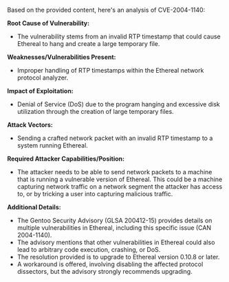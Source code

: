 Based on the provided content, here's an analysis of CVE-2004-1140:

**Root Cause of Vulnerability:**
- The vulnerability stems from an invalid RTP timestamp that could cause Ethereal to hang and create a large temporary file.

**Weaknesses/Vulnerabilities Present:**
- Improper handling of RTP timestamps within the Ethereal network protocol analyzer.

**Impact of Exploitation:**
- Denial of Service (DoS) due to the program hanging and excessive disk utilization through the creation of large temporary files.

**Attack Vectors:**
- Sending a crafted network packet with an invalid RTP timestamp to a system running Ethereal.

**Required Attacker Capabilities/Position:**
- The attacker needs to be able to send network packets to a machine that is running a vulnerable version of Ethereal. This could be a machine capturing network traffic on a network segment the attacker has access to, or by tricking a user into capturing malicious traffic.

**Additional Details:**

- The Gentoo Security Advisory (GLSA 200412-15) provides details on multiple vulnerabilities in Ethereal, including this specific issue (CAN 2004-1140).
- The advisory mentions that other vulnerabilities in Ethereal could also lead to arbitrary code execution, crashing, or DoS.
- The resolution provided is to upgrade to Ethereal version 0.10.8 or later.
- A workaround is offered, involving disabling the affected protocol dissectors, but the advisory strongly recommends upgrading.